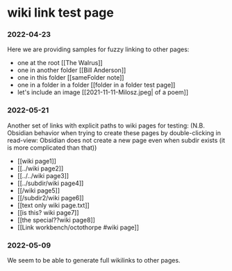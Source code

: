 # wiki link test page
### 2022-04-23
Here we are providing samples for fuzzy linking to other pages:

  - one at the root [[The Walrus]]
  - one in another folder [[Bill Anderson]]
  - one in this folder [[sameFolder note]]
  - one in a folder in a folder [[folder in a folder test page]]
  - let's include an image [[2021-11-11-Milosz.jpeg| of a poem]]
  

### 2022-05-21
Another set of links with explicit paths to wiki pages for testing:
 (N.B. Obsidian behavior when trying to create these pages by double-clicking in read-view: Obsidian does not create a new page even when subdir exists (it is more complicated than that))
 
- [[wiki page1]]
- [[../wiki page2]]
- [[../../wiki page3]]
- [[../subdir/wiki page4]]
- [[/wiki page5]]
- [[/subdir2/wiki page6]]
- [[text only wiki page.txt]]
- [[is this? wiki page7]]
- [[the special??wiki page8]]
- [[Link workbench/octothorpe #wiki page]]



### 2022-05-09
We seem to be able to generate full wikilinks to other pages.
